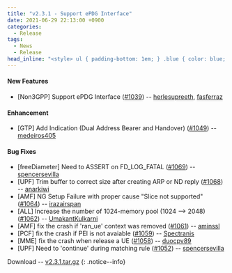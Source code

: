 ```yaml
---
title: "v2.3.1 - Support ePDG Interface"
date: 2021-06-29 22:13:00 +0900
categories:
  - Release
tags:
  - News
  - Release
head_inline: "<style> ul { padding-bottom: 1em; } .blue { color: blue; }</style>"
---
```


#### New Features
- [Non3GPP] Support ePDG Interface ([#1039](https://github.com/open5gs/open5gs/discussions/1039)) -- [herlesupreeth](https://github.com/herlesupreeth), [fasferraz](https://github.com/fasferraz)

#### Enhancement
- [GTP] Add Indication (Dual Address Bearer and Handover) ([#1049](https://github.com/open5gs/open5gs/pull/1049)) -- [medeiros405](https://github.com/medeiros405)

#### Bug Fixes
- [freeDiameter] Need to ASSERT on FD_LOG_FATAL ([#1069](https://github.com/open5gs/open5gs/pull/1069)) -- [spencersevilla](https://github.com/spencersevilla)
- [UPF] Trim buffer to correct size after creating ARP or ND reply ([#1068](https://github.com/open5gs/open5gs/pull/1068)) -- [anarkiwi](https://github.com/anarkiwi)
- [AMF] NG Setup Failure with proper cause "Slice not supported" ([#1064](https://github.com/open5gs/open5gs/issues/1064)) -- [irazairspan](https://github.com/irazairspan)
- [ALL] Increase the number of 1024-memory pool (1024 --> 2048) ([#1062](https://github.com/open5gs/open5gs/issues/1062)) -- [UmakantKulkarni](https://github.com/UmakantKulkarni)
- [AMF] fix the crash if 'ran_ue' context was removed ([#1061](https://github.com/open5gs/open5gs/issues/1061)) -- [aminssl](https://github.com/aminssl)
- [PCF] fix the crash if PEI is not avaiable ([#1059](https://github.com/open5gs/open5gs/issues/1059)) -- [Spectranis](https://github.com/Spectranis)
- [MME] fix the crash when release a UE ([#1058](https://github.com/open5gs/open5gs/issues/1058)) -- [duocpv89](https://github.com/duocpv89)
- [UPF] Need to 'continue' during matching rule ([#1052](https://github.com/open5gs/open5gs/pull/1052)) -- [spencersevilla](https://github.com/spencersevilla)


Download -- [v2.3.1.tar.gz](https://github.com/open5gs/open5gs/archive/v2.3.1.tar.gz)
{: .notice--info}
